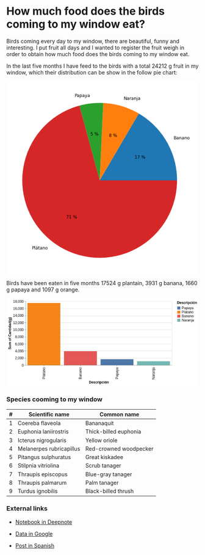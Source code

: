 # How much food does the birds coming to my window eat?


Birds coming every day to my window, there are beautiful, funny and interesting. I put fruit all days and I wanted to register the fruit weigh in order to obtain how much food does the birds coming to my window eat.

In the last five months I have feed to the birds with a total 24212 g fruit in my window, which their distribution can be show in the follow pie chart:

![Piechart](https://github.com/tangaritas/birds_food/blob/main/dataviz/pieChart_with_title.png)

Birds have been eaten in five months 17524 g plantain, 3931 g banana, 1660 g papaya and 1097 g orange.  

![BarChar](https://github.com/tangaritas/birds_food/blob/main/dataviz/bar_chart.png)



### Species cooming to my window

|#  |Scientific name	|Common name|
|---|-------------------|-----------|
|1  |Coereba flaveola	  |Bananaquit |
|2  |Euphonia laniirostris |Thick-billed euphonia |
|3  |Icterus nigrogularis|Yellow oriole |
|4  |Melanerpes rubricapillus	  |Red-crowned woodpecker |
|5  |Pitangus sulphuratus	  |Great kiskadee |
|6  |Stilpnia vitriolina	  |Scrub tanager |
|7  |Thraupis episcopus	  |Blue-gray tanager |
|8  |Thraupis palmarum	  |Palm tanager |
|9  |Turdus ignobilis	  |Black-billed thrush |


### External links

* [Notebook in Deepnote](https://deepnote.com/project/birdsfood-ShCjrq8uTe2TY712XMHr0w/%2Fnotebook.ipynb)

* [Data in Google](https://docs.google.com/spreadsheets/d/1dENiPTJtdqOiU9Oiwxen2UU2K4HP1jOR_MyGcjQP81k/edit?usp=sharing)

* [Post in Spanish](http://tangaritas.com/que-tanto-comen-las-aves-que-llegan-a-mi-ventana/)
